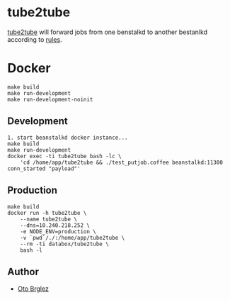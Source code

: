 # tube2tube

[tube2tube](https://github.com/databox/tube2tube) will forward jobs from one
benstalkd to another bestanlkd according to [rules](config/development.json).

# Docker

    make build
    make run-development
    make run-development-noinit

## Development

    1. start beanstalkd docker instance...
    make build
    make run-development
    docker exec -ti tube2tube bash -lc \
        'cd /home/app/tube2tube && ./test_putjob.coffee beanstalkd:11300 conn_started "payload"'

## Production

    make build
	docker run -h tube2tube \
		--name tube2tube \
		--dns=10.240.218.252 \
		-e NODE_ENV=production \
		-v `pwd`/./:/home/app/tube2tube \
		--rm -ti databox/tube2tube \
		bash -l    

## Author

- [Oto Brglez](https://github.com/otobrglez)